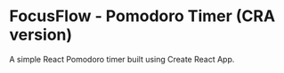 # FocusFlow - Pomodoro Timer (CRA version)

A simple React Pomodoro timer built using Create React App.